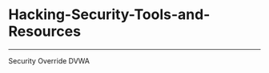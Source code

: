 # Hacking-Security-Tools-and-Resources
------------------------------------------------------------

Security Override
DVWA
